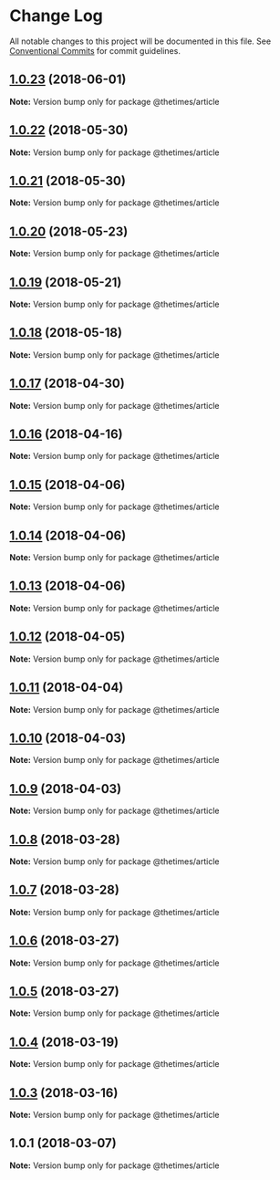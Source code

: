 # Change Log

All notable changes to this project will be documented in this file.
See [Conventional Commits](https://conventionalcommits.org) for commit guidelines.

<a name="1.0.23"></a>
## [1.0.23](https://github.com/newsuk/times-xnative/compare/@thetimes/article@1.0.22...@thetimes/article@1.0.23) (2018-06-01)




**Note:** Version bump only for package @thetimes/article

<a name="1.0.22"></a>
## [1.0.22](https://github.com/newsuk/times-xnative/compare/@thetimes/article@1.0.21...@thetimes/article@1.0.22) (2018-05-30)




**Note:** Version bump only for package @thetimes/article

<a name="1.0.21"></a>
## [1.0.21](https://github.com/newsuk/times-xnative/compare/@thetimes/article@1.0.20...@thetimes/article@1.0.21) (2018-05-30)




**Note:** Version bump only for package @thetimes/article

<a name="1.0.20"></a>
## [1.0.20](https://github.com/newsuk/times-xnative/compare/@thetimes/article@1.0.19...@thetimes/article@1.0.20) (2018-05-23)




**Note:** Version bump only for package @thetimes/article

<a name="1.0.19"></a>
## [1.0.19](https://github.com/newsuk/times-xnative/compare/@thetimes/article@1.0.18...@thetimes/article@1.0.19) (2018-05-21)




**Note:** Version bump only for package @thetimes/article

<a name="1.0.18"></a>
## [1.0.18](https://github.com/newsuk/times-xnative/compare/@thetimes/article@1.0.17...@thetimes/article@1.0.18) (2018-05-18)




**Note:** Version bump only for package @thetimes/article

<a name="1.0.17"></a>
## [1.0.17](https://github.com/newsuk/times-xnative/compare/@thetimes/article@1.0.16...@thetimes/article@1.0.17) (2018-04-30)




**Note:** Version bump only for package @thetimes/article

<a name="1.0.16"></a>
## [1.0.16](https://github.com/newsuk/times-xnative/compare/@thetimes/article@1.0.15...@thetimes/article@1.0.16) (2018-04-16)




**Note:** Version bump only for package @thetimes/article

<a name="1.0.15"></a>
## [1.0.15](https://github.com/newsuk/times-xnative/compare/@thetimes/article@1.0.14...@thetimes/article@1.0.15) (2018-04-06)




**Note:** Version bump only for package @thetimes/article

<a name="1.0.14"></a>
## [1.0.14](https://github.com/newsuk/times-xnative/compare/@thetimes/article@1.0.13...@thetimes/article@1.0.14) (2018-04-06)




**Note:** Version bump only for package @thetimes/article

<a name="1.0.13"></a>
## [1.0.13](https://github.com/newsuk/times-xnative/compare/@thetimes/article@1.0.12...@thetimes/article@1.0.13) (2018-04-06)




**Note:** Version bump only for package @thetimes/article

<a name="1.0.12"></a>
## [1.0.12](https://github.com/newsuk/times-xnative/compare/@thetimes/article@1.0.11...@thetimes/article@1.0.12) (2018-04-05)




**Note:** Version bump only for package @thetimes/article

<a name="1.0.11"></a>
## [1.0.11](https://github.com/newsuk/times-xnative/compare/@thetimes/article@1.0.10...@thetimes/article@1.0.11) (2018-04-04)




**Note:** Version bump only for package @thetimes/article

<a name="1.0.10"></a>
## [1.0.10](https://github.com/newsuk/times-xnative/compare/@thetimes/article@1.0.9...@thetimes/article@1.0.10) (2018-04-03)




**Note:** Version bump only for package @thetimes/article

<a name="1.0.9"></a>
## [1.0.9](https://github.com/newsuk/times-xnative/compare/@thetimes/article@1.0.8...@thetimes/article@1.0.9) (2018-04-03)




**Note:** Version bump only for package @thetimes/article

<a name="1.0.8"></a>
## [1.0.8](https://github.com/newsuk/times-xnative/compare/@thetimes/article@1.0.7...@thetimes/article@1.0.8) (2018-03-28)




**Note:** Version bump only for package @thetimes/article

<a name="1.0.7"></a>
## [1.0.7](https://github.com/newsuk/times-xnative/compare/@thetimes/article@1.0.6...@thetimes/article@1.0.7) (2018-03-28)




**Note:** Version bump only for package @thetimes/article

<a name="1.0.6"></a>
## [1.0.6](https://github.com/newsuk/times-xnative/compare/@thetimes/article@1.0.5...@thetimes/article@1.0.6) (2018-03-27)




**Note:** Version bump only for package @thetimes/article

<a name="1.0.5"></a>
## [1.0.5](https://github.com/newsuk/times-xnative/compare/@thetimes/article@1.0.4...@thetimes/article@1.0.5) (2018-03-27)




**Note:** Version bump only for package @thetimes/article

<a name="1.0.4"></a>
## [1.0.4](https://github.com/newsuk/times-xnative/compare/@thetimes/article@1.0.3...@thetimes/article@1.0.4) (2018-03-19)




**Note:** Version bump only for package @thetimes/article

<a name="1.0.3"></a>
## [1.0.3](https://github.com/newsuk/times-xnative/compare/@thetimes/article@1.0.1...@thetimes/article@1.0.3) (2018-03-16)




**Note:** Version bump only for package @thetimes/article

<a name="1.0.1"></a>
## 1.0.1 (2018-03-07)




**Note:** Version bump only for package @thetimes/article
